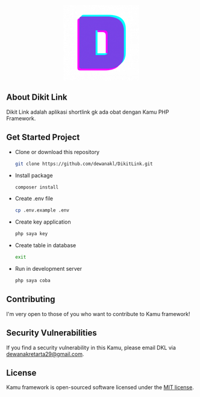 <p align="center">
<img src="public/icon-384x384.png" width="200" alt="dikit">
</p>

## About Dikit Link

Dikit Link adalah aplikasi shortlink gk ada obat dengan Kamu PHP Framework.

## Get Started Project
- Clone or download this repository
    ```bash
    git clone https://github.com/dewanakl/DikitLink.git
    ```
- Install package
    ```bash
    composer install
    ```
- Create .env file
    ```bash
    cp .env.example .env
    ```
- Create key application
    ```bash
    php saya key
    ```
- Create table in database
    ```bash
    exit
    ```
- Run in development server
    ```bash
    php saya coba
    ```


## Contributing

I'm very open to those of you who want to contribute to Kamu framework!

## Security Vulnerabilities

If you find a security vulnerability in this Kamu, please email DKL via [dewanakretarta29@gmail.com](mailto:dewanakretarta29@gmail.com).

## License

Kamu framework is open-sourced software licensed under the [MIT license](https://opensource.org/licenses/MIT).